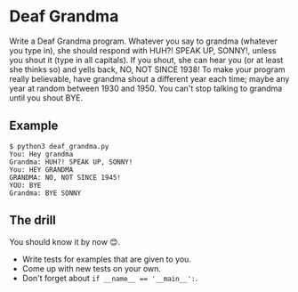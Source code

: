 # Deaf Grandma

Write a Deaf Grandma program. Whatever you say to grandma (whatever you type in), she should respond with HUH?! SPEAK UP, SONNY!, unless you shout it (type in all capitals). If you shout, she can hear you (or at least she thinks so) and yells back, NO, NOT SINCE 1938! To make your program really believable, have grandma shout a different year each time; maybe any year at random between 1930 and 1950. You can't stop talking to grandma until you shout BYE.

## Example

    $ python3 deaf_grandma.py
    You: Hey grandma
    Grandma: HUH?! SPEAK UP, SONNY!
    You: HEY GRANDMA
    GRANDMA: NO, NOT SINCE 1945!
    YOU: BYE
    Grandma: BYE SONNY

## The drill

You should know it by now 😊.

-   Write tests for examples that are given to you.
-   Come up with new tests on your own.
-   Don't forget about `if __name__ == '__main__':`.
